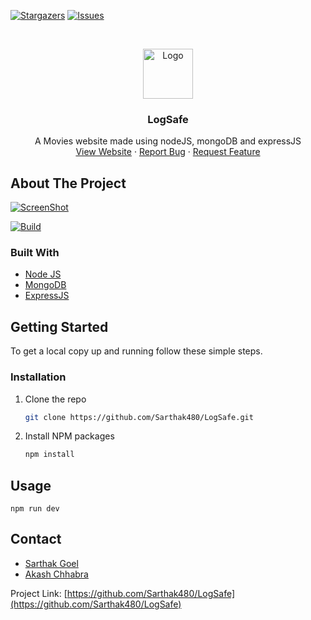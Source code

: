 <!--
*** Thanks for checking out the Best-README-Template. If you have a suggestion
*** that would make this better, please fork the repo and create a pull request
*** or simply open an issue with the tag "enhancement".
*** Thanks again! Now go create something AMAZING! :D
***
***
***
*** To avoid retyping too much info. Do a search and replace for the following:
*** Sarthak480, LogSafe, hackingguyak, akashchhabra710@gmail.com, LogSafe, A Movies website made using nodeJS, mongoDB and expressJS
-->



<!-- PROJECT SHIELDS -->
<!--
*** I'm using markdown "reference style" links for readability.
*** Reference links are enclosed in brackets [ ] instead of parentheses ( ).
*** See the bottom of this document for the declaration of the reference variables
*** for contributors-url, forks-url, etc. This is an optional, concise syntax you may use.
*** https://www.markdownguide.org/basic-syntax/#reference-style-links
-->
[![Stargazers][stars-shield]][stars-url]
[![Issues][issues-shield]][issues-url]



<!-- PROJECT LOGO -->
<br />
<p align="center">
  <a href="https://github.com/Sarthak480/LogSafe">
    <img src="https://i.imgur.com/C1NP7Il.png" alt="Logo" height="80">
  </a>

  <h3 align="center">LogSafe</h3>

  <p align="center">
    A Movies website made using nodeJS, mongoDB and expressJS
    <br />
    <a href="https://LogSafe.maplehacks.ml/">View Website</a>
    ·
    <a href="https://github.com/Sarthak480/LogSafe/issues">Report Bug</a>
    ·
    <a href="https://github.com/Sarthak480/LogSafe/issues">Request Feature</a>
  </p>
</p>




<!-- ABOUT THE PROJECT -->
## About The Project  

[![ScreenShot](https://i.imgur.com/nG2m14N.png)](https://whimsical.com/logsafe-4QuotcEam6RMj515C9rfPj)

[![Build](https://github.com/Sarthak480/LogSafe/actions/workflows/build.yml/badge.svg)](https://github.com/Sarthak480/LogSafe/actions/workflows/build.yml)
### Built With

* [Node JS]()
* [MongoDB]()
* [ExpressJS]()

<!-- GETTING STARTED -->
## Getting Started

To get a local copy up and running follow these simple steps.

### Installation

1. Clone the repo
   ```sh
   git clone https://github.com/Sarthak480/LogSafe.git
   ```
2. Install NPM packages
   ```sh
   npm install
   ```

## Usage

```npm run dev```

<!-- CONTACT -->
## Contact

- [Sarthak Goel](mailto:sarthak480@gmail.com)
- [Akash Chhabra](mailto:akashchhabra710@gmail.com)

Project Link: [https://github.com/Sarthak480/LogSafe](https://github.com/Sarthak480/LogSafe)



<!-- MARKDOWN LINKS & IMAGES -->
<!-- https://www.markdownguide.org/basic-syntax/#reference-style-links -->
[contributors-shield]: https://img.shields.io/github/contributors/Sarthak480/LogSafe.svg?style=for-the-badge
[contributors-url]: https://github.com/Sarthak480/LogSafe/graphs/contributors
[forks-shield]: https://img.shields.io/github/forks/Sarthak480/LogSafe.svg?style=for-the-badge
[forks-url]: https://github.com/Sarthak480/LogSafe/network/members
[stars-shield]: https://img.shields.io/github/stars/Sarthak480/LogSafe.svg?style=for-the-badge
[stars-url]: https://github.com/Sarthak480/LogSafe/stargazers
[issues-shield]: https://img.shields.io/github/issues/Sarthak480/LogSafe.svg?style=for-the-badge
[issues-url]: https://github.com/Sarthak480/LogSafe/issues
[license-shield]: https://img.shields.io/github/license/Sarthak480/LogSafe.svg?style=for-the-badge
[license-url]: https://github.com/Sarthak480/LogSafe/blob/master/LICENSE.txt
[linkedin-shield]: https://img.shields.io/badge/-LinkedIn-black.svg?style=for-the-badge&logo=linkedin&colorB=555
[linkedin-url]: https://linkedin.com/in/Sarthak480
